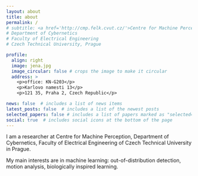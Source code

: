 ```yaml
---
layout: about
title: about
permalink: /
# subtitle: <a href='http://cmp.felk.cvut.cz/'>Centre for Machine Perception</a>
# Department of Cybernetics
# Faculty of Electrical Engineering
# Czech Technical University, Prague

profile:
  align: right
  image: jena.jpg
  image_circular: false # crops the image to make it circular
  address: >
    <p>office: KN-G203</p>
    <p>Karlovo namesti 13</p>
    <p>121 35, Praha 2, Czech Republic</p>

news: false  # includes a list of news items
latest_posts: false  # includes a list of the newest posts
selected_papers: false # includes a list of papers marked as "selected={true}"
social: true  # includes social icons at the bottom of the page
---
```


I am a researcher at Centre for Machine Perception, Department of Cybernetics, Faculty of Electrical Engineering of Czech Technical University in Prague.

My main interests are in machine learning: out-of-distribution detection, motion analysis, biologically inspired learning.